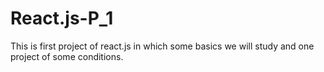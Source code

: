 # React.js-P_1
This is first project of react.js in which some basics we will study and one project of some conditions.
